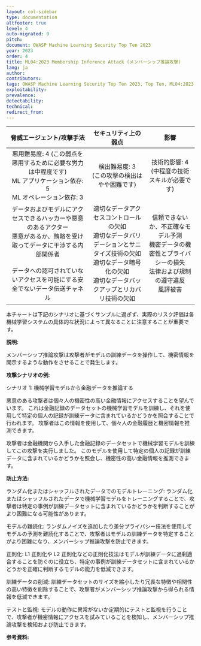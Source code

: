```yaml
---
layout: col-sidebar
type: documentation
altfooter: true
level: 4
auto-migrated: 0
pitch:
document: OWASP Machine Learning Security Top Ten 2023
year: 2023
order: 4
title: ML04:2023 Membership Inference Attack (メンバーシップ推論攻撃)
lang: ja
author:
contributors:
tags: OWASP Machine Learning Security Top Ten 2023, Top Ten, ML04:2023, mltop10, mlsectop10
exploitability:
prevalence:
detectability:
technical:
redirect_from:
---
```


| 脅威エージェント/攻撃手法 | セキュリティ上の弱点 | 影響 |
|:-------------------------:|:--------------------:|:----:|
| 悪用難易度: 4 (この弱点を悪用するために必要な労力は中程度です)<br>ML アプリケーション依存: 5 <br>ML オペレーション依存: 3 | 検出難易度: 3 <br>(この攻撃の検出はやや困難です) | 技術的影響: 4 <br>(中程度の技術スキルが必要です)<br> |
| データおよびモデルにアクセスできるハッカーや悪意のあるアクター<br>悪意があるか、賄賂を受け取ってデータに干渉する内部関係者<br> <br>データへの認可されていないアクセスを可能にする安全でないデータ伝送チャネル | 適切なデータアクセスコントロールの欠如<br>適切なデータバリデーションとサニタイズ技術の欠如<br>適切なデータ暗号化の欠如<br>適切なデータバックアップとリカバリ技術の欠如 | 信頼できないか、不正確なモデル予測<br>機密データの機密性とプライバシーの損失<br>法律および規制の遵守違反<br>風評被害 |

本チャートは下記のシナリオに基づくサンプルに過ぎず、実際のリスク評価は各機械学習システムの具体的な状況によって異なることに注意することが重要です。



**説明:**

メンバーシップ推論攻撃は攻撃者がモデルの訓練データを操作して、機密情報を開示するような動作をさせることで発生します。



**攻撃シナリオの例:**

シナリオ 1: 機械学習モデルから金融データを推論する

悪意のある攻撃者は個々人の機密性の高い金融情報にアクセスすることを望んでいます。
これは金融記録のデータセットの機械学習モデルを訓練し、それを使用して特定の個人の記録が訓練データに含まれているかどうかを照会することで行われます。
攻撃者はこの情報を使用して、個々人の金融履歴と機密情報を推測できます。




攻撃者は金融機関から入手した金融記録のデータセットで機械学習モデルを訓練してこの攻撃を実行しました。
このモデルを使用して特定の個人の記録が訓練データに含まれているかどうかを照会し、機密性の高い金融情報を推測できます。




**防止方法:**

ランダム化またはシャッフルされたデータでのモデルトレーニング: ランダム化またはシャッフルされたデータで機械学習モデルをトレーニングすることで、攻撃者は特定の事例が訓練データセットに含まれているかどうかを判断することがより困難になる可能性があります。




モデルの難読化: ランダムノイズを追加したり差分プライバシー技法を使用してモデルの予測を難読化することで、攻撃者はモデルの訓練データを特定することがより困難になり、メンバーシップ推論攻撃を防止できます。




正則化: L1 正則化や L2 正則化などの正則化技法はモデルが訓練データに過剰適合することを防ぐのに役立ち、特定の事例が訓練データセットに含まれているかどうかを正確に判断するモデルの能力を低減できます。




訓練データの削減: 訓練データセットのサイズを縮小したり冗長な特徴や相関性の高い特徴を削除することで、攻撃者がメンバーシップ推論攻撃から得られる情報を低減できます。



テストと監視: モデルの動作に異常がないか定期的にテストと監視を行うことで、攻撃者が機密情報にアクセスを試みていることを検知し、メンバーシップ推論攻撃を検知および防止できます。




**参考資料:**
